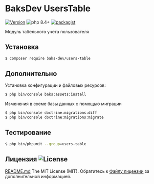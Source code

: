# BaksDev UsersTable

[![Version](https://img.shields.io/badge/version-7.2.16-blue)](https://github.com/baks-dev/users-table/releases)
![php 8.4+](https://img.shields.io/badge/php-min%208.4-red.svg)
[![packagist](https://img.shields.io/badge/packagist-green)](https://packagist.org/packages/baks-dev/users-table)

Модуль табельного учета пользователя

## Установка

``` bash
$ composer require baks-dev/users-table
```

## Дополнительно

Установка конфигурации и файловых ресурсов:

``` bash
$ php bin/console baks:assets:install
```

Изменения в схеме базы данных с помощью миграции

``` bash
$ php bin/console doctrine:migrations:diff
$ php bin/console doctrine:migrations:migrate
```

## Тестирование

``` bash
$ php bin/phpunit --group=users-table
```

## Лицензия ![License](https://img.shields.io/badge/MIT-green)

[README.md](README.md)
The MIT License (MIT). Обратитесь к [Файлу лицензии](LICENSE.md) за дополнительной информацией.
